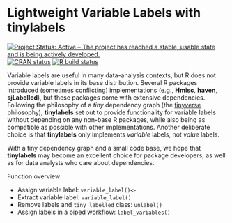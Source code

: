 
# Lightweight Variable Labels with tinylabels

<!-- badges: start -->
[![Project Status: Active – The project has reached a stable, usable state and is being actively developed.](https://www.repostatus.org/badges/latest/active.svg)](https://www.repostatus.org/#active)
[![CRAN status](https://www.r-pkg.org/badges/version/tinylabels)](https://CRAN.R-project.org/package=tinylabels)
[![R build status](https://github.com/mariusbarth/tinylabels/workflows/R-CMD-check/badge.svg)](https://github.com/mariusbarth/tinylabels/actions)

<!-- badges: end -->

Variable labels are useful in many data-analysis contexts, but R does not provide
variable labels in its base distribution. Several R packages introduced (sometimes conflicting)
implementations (e.g., **Hmisc**, **haven**, **sjLabelled**), but these packages come with extensive
dependencies.
Following the philosophy of a *tiny* dependency graph (the [tinyverse](http://www.tinyverse.org) philosophy),
**tinylabels** set out to provide functionality for variable labels without depending
on any non-base R packages, while also being as compatible as possible with other implementations.
Another deliberate choice is that **tinylabels** only implements *variable* labels, not *value* labels.

With a tiny dependency graph and a small code base, we hope that **tinylabels** may become an
excellent choice for package developers, as well as for data analysts who care about dependencies.

Function overview:

- Assign variable label: `variable_label()<-`
- Extract variable label: `variable_label()`
- Remove labels and `tiny_labelled` class: `unlabel()`
- Assign labels in a piped workflow: `label_variables()`
